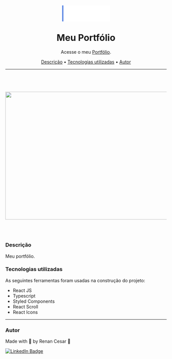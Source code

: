 
<h1 align="center">
 <img align="center" width="150" height="50" src="public/logo.png"><br><br>
 Meu Portfólio</a>
</h1>

<p align="center">Acesse o meu <a href="https://portfolio-azure-delta-83.vercel.app/">Portfólio</a>.</p>

<p align="center">
 <a href="#Descrição">Descrição</a> •
 <a href="#Tecnologias">Tecnologias utilizadas</a> •
 <a href="#autor">Autor</a>
</p>

---

<br>


<h1 align="center">  
<p align="center">
  <img width="800" height="400" src="public/portfolio.gif"><br><br>
</p>

</h1>

<a id="Descrição"></a>
### Descrição

Meu portfólio.

<a id="Tecnologias"></a>
### Tecnologias utilizadas

As seguintes ferramentas foram usadas na construção do projeto:

- React JS
- Typescript
- Styled Components
- React Scroll
- React Icons

---

### Autor

Made with 💜 by Renan Cesar 👋

[![LinkedIn Badge](https://img.shields.io/badge/-Renan_Cesar-blue?style=flat-square&logo=Linkedin&logoColor=white&link=https://www.linkedin.com/in/renan-cesar/)](https://www.linkedin.com/in/renan-cesar/)
